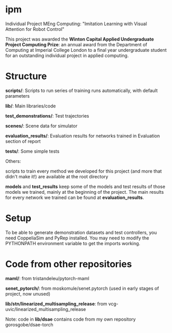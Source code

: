 # ipm
 Individual Project MEng Computing: "Imitation Learning with Visual Attention for Robot Control"

 This project was awarded the **Winton Capital Applied Undergraduate Project Computing Prize**: an annual award from the Department of Computing at Imperial College London to a final year undergraduate student for an outstanding individual project in applied computing.
 
# Structure
**scripts/**: Scripts to run series of training runs automatically, with default parameters

**lib/**: Main libraries/code

**test_demonstrations/**: Test trajectories

**scenes/**: Scene data for simulator

**evaluation_results/**: Evaluation results for networks trained in Evaluation section of report

**tests/**: Some simple tests

Others: 

scripts to train every method we developed for this project (and more that didn't make it!) are available at the root directory

**models** and **test_results** keep some of the models and test results of those models we trained, mainly at the beginning of the project. The main results for every network we trained can be found at **evaluation_results**.

# Setup
To be able to generate demonstration datasets and test controllers, you need CoppeliaSim and PyRep installed. You may need to modify the PYTHONPATH environment variable to get the imports working.
 
# Code from other repositories
**maml/**: from tristandeleu/pytorch-maml

**senet_pytorch/**: from moskomule/senet.pytorch (used in early stages of project, now unused)

**lib/stn/linearized_multisampling_release**: from vcg-uvic/linearized_multisampling_release

Note: code in **lib/dsae** contains code from my own repository gorosgobe/dsae-torch
